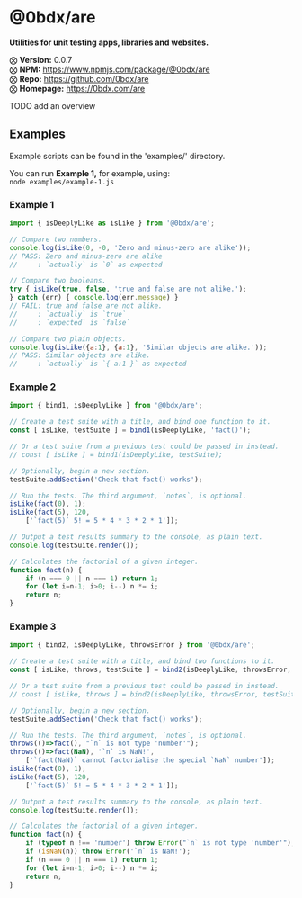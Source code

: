 # @0bdx/are

__Utilities for unit testing apps, libraries and websites.__

⨂ __Version:__ 0.0.7  
⨂ __NPM:__ <https://www.npmjs.com/package/@0bdx/are>  
⨂ __Repo:__ <https://github.com/0bdx/are>  
⨂ __Homepage:__ <https://0bdx.com/are>

TODO add an overview

## Examples

Example scripts can be found in the 'examples/' directory.

You can run __Example 1,__ for example, using:  
`node examples/example-1.js`

### Example 1

```js
import { isDeeplyLike as isLike } from '@0bdx/are';

// Compare two numbers.
console.log(isLike(0, -0, 'Zero and minus-zero are alike'));
// PASS: Zero and minus-zero are alike
//     : `actually` is `0` as expected

// Compare two booleans.
try { isLike(true, false, 'true and false are not alike.');
} catch (err) { console.log(err.message) }
// FAIL: true and false are not alike.
//     : `actually` is `true`
//     : `expected` is `false`

// Compare two plain objects.
console.log(isLike({a:1}, {a:1}, 'Similar objects are alike.'));
// PASS: Similar objects are alike.
//     : `actually` is `{ a:1 }` as expected
```

### Example 2

```js
import { bind1, isDeeplyLike } from '@0bdx/are';

// Create a test suite with a title, and bind one function to it.
const [ isLike, testSuite ] = bind1(isDeeplyLike, 'fact()');

// Or a test suite from a previous test could be passed in instead.
// const [ isLike ] = bind1(isDeeplyLike, testSuite);

// Optionally, begin a new section.
testSuite.addSection('Check that fact() works');

// Run the tests. The third argument, `notes`, is optional.
isLike(fact(0), 1);
isLike(fact(5), 120,
    ['`fact(5)` 5! = 5 * 4 * 3 * 2 * 1']);

// Output a test results summary to the console, as plain text.
console.log(testSuite.render());

// Calculates the factorial of a given integer.
function fact(n) {
    if (n === 0 || n === 1) return 1;
    for (let i=n-1; i>0; i--) n *= i;
    return n;
}
```

### Example 3

```js
import { bind2, isDeeplyLike, throwsError } from '@0bdx/are';

// Create a test suite with a title, and bind two functions to it.
const [ isLike, throws, testSuite ] = bind2(isDeeplyLike, throwsError, 'fact()');

// Or a test suite from a previous test could be passed in instead.
// const [ isLike, throws ] = bind2(isDeeplyLike, throwsError, testSuite);

// Optionally, begin a new section.
testSuite.addSection('Check that fact() works');

// Run the tests. The third argument, `notes`, is optional.
throws(()=>fact(), "`n` is not type 'number'");
throws(()=>fact(NaN), '`n` is NaN!',
    ['`fact(NaN)` cannot factorialise the special `NaN` number']);
isLike(fact(0), 1);
isLike(fact(5), 120,
    ['`fact(5)` 5! = 5 * 4 * 3 * 2 * 1']);

// Output a test results summary to the console, as plain text.
console.log(testSuite.render());

// Calculates the factorial of a given integer.
function fact(n) {
    if (typeof n !== 'number') throw Error("`n` is not type 'number'");
    if (isNaN(n)) throw Error('`n` is NaN!');
    if (n === 0 || n === 1) return 1;
    for (let i=n-1; i>0; i--) n *= i;
    return n;
}
```
